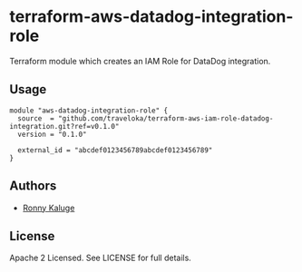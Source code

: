 # terraform-aws-datadog-integration-role
Terraform module which creates an IAM Role for DataDog integration.

Usage
-----

```hcl
module "aws-datadog-integration-role" {
  source  = "github.com/traveloka/terraform-aws-iam-role-datadog-integration.git?ref=v0.1.0"
  version = "0.1.0"

  external_id = "abcdef0123456789abcdef0123456789"
}
```

Authors
-------

- [Ronny Kaluge](https://github.com/ronny-kaluge)

License
-------

Apache 2 Licensed. See LICENSE for full details.
